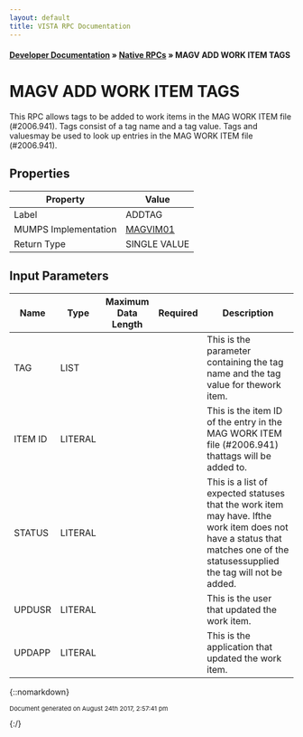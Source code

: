 ```yaml
---
layout: default
title: VISTA RPC Documentation
---
```


#### [Developer Documentation](../index) &#187; [Native RPCs](TableOfContents) &#187; MAGV ADD WORK ITEM TAGS<br/>
# MAGV ADD WORK ITEM TAGS

This RPC allows tags to be added to work items in the MAG WORK ITEM file (#2006.941). Tags consist of a tag name and a tag value.  Tags and valuesmay be used to look up entries in the MAG WORK ITEM file (#2006.941).

## Properties

Property | Value
--- | ---
Label | ADDTAG
MUMPS Implementation | [MAGVIM01](http://code.osehra.org/dox/Routine_MAGVIM01_source.html)
Return Type | SINGLE VALUE


## Input Parameters

Name | Type | Maximum Data Length | Required | Description
--- | --- | --- | --- | ---
TAG | LIST |  |  | This is the parameter containing the tag name and the tag value for thework item.
ITEM ID | LITERAL |  |  | This is the item ID of the entry in the MAG WORK ITEM file (#2006.941) thattags will be added to.
STATUS | LITERAL |  |  | This is a list of expected statuses that the work item may have.  Ifthe work item does not have a status that matches one of the statusessupplied the tag will not be added.
UPDUSR | LITERAL |  |  | This is the user that updated the work item.
UPDAPP | LITERAL |  |  | This is the application that updated the work item.



{::nomarkdown} <br/><p style="font-size: 11px">Document generated on August 24th 2017, 2:57:41 pm</p>{:/}